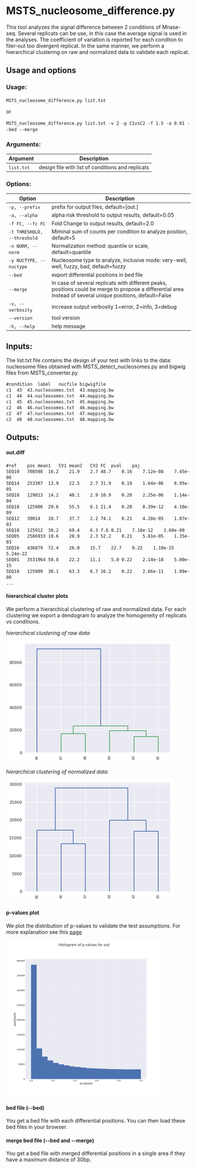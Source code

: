 # MSTS_nucleosome_difference.py

This tool analyzes the signal difference between 2 conditions of Mnase-seq. Several replicats can be use, in this case the average signal is used in the analyses. The coefficient of variation is reported for each conditon to filer-out too divergent replicat. In the same manner, we perform a hierarchical clustering on raw and normalized data to validate each replicat.     
 

## Usage and options

### Usage:

`MSTS_nucleosome_difference.py list.txt`

or

`MSTS_nucleosome_difference.py list.txt -v 2 -p C1vsC2 -f 1.5 -a 0.01 --bed --merge` 


### Arguments:

| Argument | Description |
| --------- | ----------- |
| `list.txt` | design file with list of conditions and replicats |

### Options:

| Option | Description |
| ------ | ----------- |
| `-p, --prefix` | prefix for output files, default=[out.] |
| `-a, --alpha` | alpha risk threshold to output results, default=0.05 |
| `-f FC, --fc FC` | Fold Change to output results, default=2.0 |
| `-t THRESHOLD, --threshold` | Miminal sum of counts per condition to analyze position, default=5 |
| `-n NORM, --norm` | Normalization method: quantile or scale, default=quantile |
| `-y NUCTYPE, --nuctype` | Nucleosome type to analyze, inclusive mode: very-well, well, fuzzy, bad, default=fuzzy |
| `--bed` | export differential positions in bed file |
| `--merge` | In case of several replicats with different peaks, positions could be merge to propose a differential area instead of several unique positions, default=False |
| `-v, --verbosity` | increase output verbosity 1=error, 2=info, 3=debug |
| `--version` | tool version |
| `-h, --help` | help message |

## Inputs:

The list.txt file contains the design of your test with links to the data: nucleosome files obtained with MSTS_detect_nucleosomes.py and bigwig files from MSTS_converter.py 

```
#condition	label	nucfile	bigwigfile
c1	43	43.nucleosomes.txt	43.mapping.bw
c1	44	44.nucleosomes.txt	44.mapping.bw
c1	45	45.nucleosomes.txt	45.mapping.bw
c2	46	46.nucleosomes.txt	46.mapping.bw
c2	47	47.nucleosomes.txt	47.mapping.bw
c2	48	48.nucleosomes.txt	48.mapping.bw
```

## Outputs:

#### out.diff


```
#ref	pos	mean1	CV1	mean2	CV2	FC	pval	paj
SEQ10	708598	16.2	21.9	2.7	48.7	0.16	7.12e-08	7.45e-06
SEQ14	253307	13.9	22.5	2.7	31.9	0.19	1.64e-06	8.95e-05
SEQ18	129813	14.2	40.1	2.9	10.9	0.20	2.25e-06	1.14e-04
SEQ18	125906	29.6	55.5	6.1	21.4	0.20	8.39e-12	4.10e-09
SEQ12	30014	10.7	37.7	2.2	74.1	0.21	4.28e-05	1.07e-03
SEQ18	125912	30.2	69.4	6.3	7.6	0.21	7.18e-12	3.60e-09
SEQ05	2586933	10.6	20.9	2.3	52.2	0.21	5.81e-05	1.35e-03
SEQ16	436879	72.4	26.0	15.7	22.7	0.22	1.10e-25	5.24e-22
SEQ01	3531964	50.8	22.2	11.1	5.0	0.22	2.14e-18	5.00e-15
SEQ18	125909	30.1	63.3	6.7	16.2	0.22	2.66e-11	1.09e-08
...
```

#### hierarchical cluster plots

We perform a hierarchical clustering of raw and normalized data. For each clustering we export a dendogram to analyze the homogeneity of replicats vs conditions. 

_hierarchical clustering of raw data_

<img src="images/out_diff_hc_raw.png"> 

_hierarchical clustering of normalized data_

<img src="images/out_diff_hc_norm.png"> 

#### p-values plot

We plot the distribution of p-values to validate the test assumptions. For more explanation see this [page](http://varianceexplained.org/statistics/interpreting-pvalue-histogram/)

<img src="images/out_hist_pvalues.png" width="425"> 

#### bed file (--bed)

You get a bed file with each differential positions. You can then load these bed files in your browser.

#### merge bed file (--bed and --merge)

You get a bed file with merged differential positions in a single area if they have a maximum distance of 30bp.



